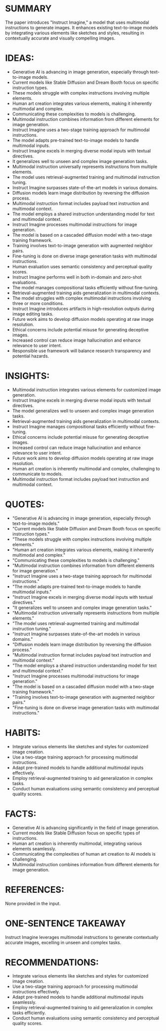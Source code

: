 # SUMMARY
The paper introduces "Instruct Imagine," a model that uses multimodal instructions to generate images. It enhances existing text-to-image models by integrating various elements like sketches and styles, resulting in contextually accurate and visually compelling images.

# IDEAS:
- Generative AI is advancing in image generation, especially through text-to-image models.
- Current models like Stable Diffusion and Dream Booth focus on specific instruction types.
- These models struggle with complex instructions involving multiple elements.
- Human art creation integrates various elements, making it inherently multimodal and complex.
- Communicating these complexities to models is challenging.
- Multimodal instruction combines information from different elements for image generation.
- Instruct Imagine uses a two-stage training approach for multimodal instructions.
- The model adapts pre-trained text-to-image models to handle multimodal inputs.
- Instruct Imagine excels in merging diverse modal inputs with textual directives.
- It generalizes well to unseen and complex image generation tasks.
- Multimodal instruction universally represents instructions from multiple elements.
- The model uses retrieval-augmented training and multimodal instruction tuning.
- Instruct Imagine surpasses state-of-the-art models in various domains.
- Diffusion models learn image distribution by reversing the diffusion process.
- Multimodal instruction format includes payload text instruction and multimodal context.
- The model employs a shared instruction understanding model for text and multimodal context.
- Instruct Imagine processes multimodal instructions for image generation.
- The model is based on a cascaded diffusion model with a two-stage training framework.
- Training involves text-to-image generation with augmented neighbor pairs.
- Fine-tuning is done on diverse image generation tasks with multimodal instructions.
- Human evaluation uses semantic consistency and perceptual quality scores.
- Instruct Imagine performs well in both in-domain and zero-shot evaluations.
- The model manages compositional tasks efficiently without fine-tuning.
- Retrieval-augmented training aids generalization in multimodal contexts.
- The model struggles with complex multimodal instructions involving three or more conditions.
- Instruct Imagine introduces artifacts in high-resolution outputs during image editing tasks.
- Future work aims to develop diffusion models operating at raw image resolution.
- Ethical concerns include potential misuse for generating deceptive images.
- Increased control can reduce image hallucination and enhance relevance to user intent.
- Responsible use framework will balance research transparency and potential hazards.

# INSIGHTS:
- Multimodal instruction integrates various elements for customized image generation.
- Instruct Imagine excels in merging diverse modal inputs with textual directives.
- The model generalizes well to unseen and complex image generation tasks.
- Retrieval-augmented training aids generalization in multimodal contexts.
- Instruct Imagine manages compositional tasks efficiently without fine-tuning.
- Ethical concerns include potential misuse for generating deceptive images.
- Increased control can reduce image hallucination and enhance relevance to user intent.
- Future work aims to develop diffusion models operating at raw image resolution.
- Human art creation is inherently multimodal and complex, challenging to communicate to models.
- Multimodal instruction format includes payload text instruction and multimodal context.

# QUOTES:
- "Generative AI is advancing in image generation, especially through text-to-image models."
- "Current models like Stable Diffusion and Dream Booth focus on specific instruction types."
- "These models struggle with complex instructions involving multiple elements."
- "Human art creation integrates various elements, making it inherently multimodal and complex."
- "Communicating these complexities to models is challenging."
- "Multimodal instruction combines information from different elements for image generation."
- "Instruct Imagine uses a two-stage training approach for multimodal instructions."
- "The model adapts pre-trained text-to-image models to handle multimodal inputs."
- "Instruct Imagine excels in merging diverse modal inputs with textual directives."
- "It generalizes well to unseen and complex image generation tasks."
- "Multimodal instruction universally represents instructions from multiple elements."
- "The model uses retrieval-augmented training and multimodal instruction tuning."
- "Instruct Imagine surpasses state-of-the-art models in various domains."
- "Diffusion models learn image distribution by reversing the diffusion process."
- "Multimodal instruction format includes payload text instruction and multimodal context."
- "The model employs a shared instruction understanding model for text and multimodal context."
- "Instruct Imagine processes multimodal instructions for image generation."
- "The model is based on a cascaded diffusion model with a two-stage training framework."
- "Training involves text-to-image generation with augmented neighbor pairs."
- "Fine-tuning is done on diverse image generation tasks with multimodal instructions."

# HABITS:
- Integrate various elements like sketches and styles for customized image creation.
- Use a two-stage training approach for processing multimodal instructions.
- Adapt pre-trained models to handle additional multimodal inputs effectively.
- Employ retrieval-augmented training to aid generalization in complex tasks.
- Conduct human evaluations using semantic consistency and perceptual quality scores.

# FACTS:
- Generative AI is advancing significantly in the field of image generation.
- Current models like Stable Diffusion focus on specific types of instructions.
- Human art creation is inherently multimodal, integrating various elements seamlessly.
- Communicating the complexities of human art creation to AI models is challenging.
- Multimodal instruction combines information from different elements for image generation.

# REFERENCES:
None provided in the input.

# ONE-SENTENCE TAKEAWAY
Instruct Imagine leverages multimodal instructions to generate contextually accurate images, excelling in unseen and complex tasks.

# RECOMMENDATIONS:
- Integrate various elements like sketches and styles for customized image creation.
- Use a two-stage training approach for processing multimodal instructions effectively.
- Adapt pre-trained models to handle additional multimodal inputs seamlessly.
- Employ retrieval-augmented training to aid generalization in complex tasks efficiently.
- Conduct human evaluations using semantic consistency and perceptual quality scores.